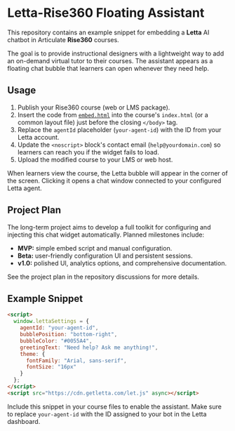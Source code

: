 # Letta-Rise360 Floating Assistant

This repository contains an example snippet for embedding a **Letta** AI chatbot in Articulate **Rise360** courses.

The goal is to provide instructional designers with a lightweight way to add an on-demand virtual tutor to their courses. The assistant appears as a floating chat bubble that learners can open whenever they need help.

## Usage

1. Publish your Rise360 course (web or LMS package).
2. Insert the code from [`embed.html`](embed.html) into the course's `index.html` (or a common layout file) just before the closing `</body>` tag.
3. Replace the `agentId` placeholder (`your-agent-id`) with the ID from your Letta account.
4. Update the `<noscript>` block's contact email (`help@yourdomain.com`) so learners can reach you if the widget fails to load.
5. Upload the modified course to your LMS or web host.

When learners view the course, the Letta bubble will appear in the corner of the screen. Clicking it opens a chat window connected to your configured Letta agent.

## Project Plan

The long-term project aims to develop a full toolkit for configuring and injecting this chat widget automatically. Planned milestones include:

- **MVP:** simple embed script and manual configuration.
- **Beta:** user-friendly configuration UI and persistent sessions.
- **v1.0:** polished UI, analytics options, and comprehensive documentation.

See the project plan in the repository discussions for more details.

## Example Snippet

```html
<script>
  window.lettaSettings = {
    agentId: "your-agent-id",
    bubblePosition: "bottom-right",
    bubbleColor: "#0055A4",
    greetingText: "Need help? Ask me anything!",
    theme: {
      fontFamily: "Arial, sans-serif",
      fontSize: "16px"
    }
  };
</script>
<script src="https://cdn.getletta.com/let.js" async></script>
```

Include this snippet in your course files to enable the assistant. Make sure to
replace `your-agent-id` with the ID assigned to your bot in the Letta dashboard.
